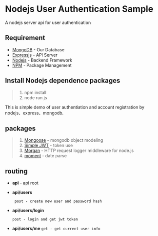 # Nodejs User Authentication Sample #
A nodejs server api for user authentication
## Requirement ##
* [MongoDB](https://www.mongodb.com/) - Our Database
* [Expressjs](http://expressjs.com/zh-tw/) - API Server
* [Nodejs](https://nodejs.org/en/) - Backend Framework
* [NPM](https://www.npmjs.com/) - Package Management

## Install Nodejs dependence packages ##
>1. npm install
>2. node run.js 

This is simple demo of user authentiation and account registration by nodejs、express、mongodb.

## packages ## 
>1. [Mongoose](http://mongoosejs.com/) - mongodb object modeling
>2. [Simple JWT](https://www.npmjs.com/package/jwt-simple) - token use
>3. [Morgan](https://github.com/expressjs/morgan) - HTTP request logger middleware for node.js
>4. [moment](http://momentjs.com/docs/) - date parse

## routing ##
* **api** - api root

* **api/users**

  ` post - create new user and password hash`


* **api/users/login**

	`post - login and get jwt token`

* **api/users/me**
	`get - get current user info`